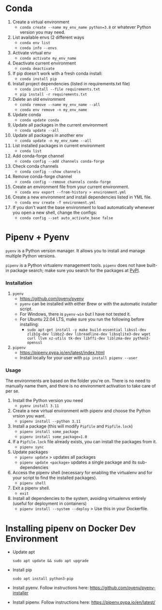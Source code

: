 # Conda

1. Create a virtual environment
   * `conda create --name my_env_name python=3.8` or whatever Python version you may need.
2. List available envs (2 different ways
   * `conda env list`
   * `conda info --envs`
3. Activate virtual env
   * `conda activate my_env_name`
4. Deactivate current environment
   * `conda deactivate`
5. If pip doesn't work with a fresh conda install:
   * `conda install pip`
6. Install project dependencies (listed in requirements.txt file)
   * `conda install --file requirements.txt`
   * `pip install -r requirements.txt`
7. Delete an old environment
   * `conda remove --name my_env_name --all`
   * `conda env remove -n my_env_name`
8. Update conda
   * `conda update conda`
9. Update all packages in the current environment
   * `conda update --all`
10. Update all packages in another env
    * `conda update -n my_env_name --all`
11. List installed packages in current environment
    * `conda list`
12. Add conda-forge channel
    * `conda config --add channels conda-forge`
13. Check conda channels
    * `conda config --show channels`
14. Remove conda-forge channel
    * `conda config --remove channels conda-forge`
15. Create an environment file from your current environment.
    * `conda env export --from-history > environment.yml`
16. Create a new environment and install dependencies listed in YML file.
    * `conda env create -f environment.yml`
17. If you don't want the base environment to load automatically whenever you open a new shell, change the configs:
    * `conda config --set auto_activate_base false`

# Pipenv + Pyenv

`pyenv` is a Python version manager. It allows you to install and manage multiple Python versions.

`pipenv` is a Python virtualenv management tools. `pipenv` does not have built-in package search; make sure you search for the packages at [PyPI](https://pypi.org/).

### Installation

1. `pyenv`
    * https://github.com/pyenv/pyenv
    * `pyenv` can be installed with either Brew or with the automatic installer script.
    * For Windows, there is `pyenv-win` but I have not tested it.
    * For Ubuntu 22.04 LTS, make sure you run the following before installing:
        * `sudo apt-get install -y make build-essential libssl-dev zlib1g-dev libbz2-dev libreadline-dev libsqlite3-dev wget curl llvm xz-utils tk-dev libffi-dev liblzma-dev python3-openssl`
1. `pipenv`
    * https://pipenv.pypa.io/en/latest/index.html
    * Install locally for your user with `pip install pipenv --user`

### Usage

The environments are based on the folder you're on. There is no need to manually name them, and there is no environment activation to take care of per se.

1. Install the Python version you need
    * `pyenv install 3.11`
1. Create a new virtual environment with pipenv and choose the Python vrsion you want.
    * `pipenv install --python 3.11`
3. Install a package (this will modify `Pipfile` and `Pipfile.lock`)
    * `pipenv install some_package`
    * `pipenv install some_package=1.0`
4. If a `Pipfile.lock` file already exists, you can install the packages from it.
    * `pipenv sync`
5. Update packages
    * `pipenv update` > updates all packages
    * `pipenv update <package>` updates a single package and its sub-dependencies
6. Access the pipenv shell (necessary for enabling the virtualenv and for your script to find the installed packages).
   * `pipenv shell`
7. Exit a pipenv shell.
   * `exit`
8. Install all dependencies to the system, avoiding virtualenvs entirely (useful for deployment in containers)
   * `pipenv install --system --deploy` > Use this in your Dockerfile.

# Installing pipenv on Docker Dev Environment

* Update apt

      sudo apt update && sudo apt upgrade
* Install pip

      sudo apt install python3-pip
* Install pyenv. Follow instructions here: https://github.com/pyenv/pyenv-installer
* Install pipenv. Follow instructions here: https://pipenv.pypa.io/en/latest/